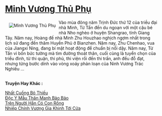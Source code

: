 <a href="https://truyenwiki.net/minh-vuong-thu-phu.36823/" title="Minh Vương Thủ Phụ"><h1>Minh Vương Thủ Phụ</h1></a><div style="display:table"><img align="right" style="float: left; padding: 10px;" src="https://truyenwiki.net/a/img/str/src/36823.jpg" alt="Minh Vương Thủ Phụ">Vào mùa đông năm Trịnh Đức thứ 12 của triều đại nhà Minh, Từ Tấn đến du ngoạn với một cậu bé nhà Nho nghèo ở huyện Shangrao, tỉnh Giang Tây. Năm nay, Hoàng đế nhà Minh Zhu Houzhao nghịch ngợm nhất trong lịch sử đang đến thăm Huyền Phủ ở Bianzhen. Năm nay, Zhu Chenhao, vua của Jiangxi Ning, đang bí mật hoạt động để chuẩn bị nổi dậy. Năm nay, Từ Tấn vì bốn bức tường mà tìm đường thoát thân, cuối cùng là tuyển chọn của triều đình, từ thi quận, thi phủ, thi viện rồi đến thi trấn, anh đều đỗ đạt, nhưng từng bước dính vào vòng xoáy phản loạn của Ninh Vương Trác Nghiêu ...</div><p><br><b>Truyện Hay Khác :</b></p><a href="https://truyenwiki.net/nhat-cuong-bo-thieu.35155/" alt="Nhất Cuồng Bỏ Thiếu">Nhất Cuồng Bỏ Thiếu</a><br/><a href="https://github.com/nownovels/topcv/tree/master/truyenhay/35765" alt="Độc Y Mẫu Thân Manh Bảo Bảo">Độc Y Mẫu Thân Manh Bảo Bảo</a><br/><a href="https://sangtacviet.wordpress.com/2020/10/22/tren-nguoi-han-co-con-rong/" alt="Trên Người Hắn Có Con Rồng">Trên Người Hắn Có Con Rồng</a><br/><a href="https://sangtacviet.wordpress.com/2020/10/22/nhiep-chinh-vuong-gia-khinh-toi-cua/" alt="Nhiếp Chính Vương Gia Khinh Tới Cửa">Nhiếp Chính Vương Gia Khinh Tới Cửa</a><br/>